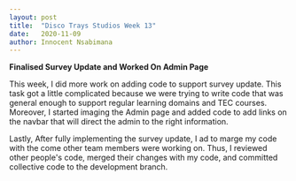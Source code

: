 ```yaml
---
layout: post
title:  "Disco Trays Studios Week 13"
date:   2020-11-09
author: Innocent Nsabimana
---
```



**Finalised Survey Update and Worked On Admin Page**

This week, I did more work on adding code to support survey update. This task got a little complicated because we were trying to write code that was general enough to support regular learning domains and TEC courses. Moreover, I started imaging the Admin page and added code to add links on the navbar that will direct the admin to the right information. 

Lastly, After fully implementing the survey update, I ad to marge my code with the come other team members were working on. Thus, I reviewed other people's code, merged their changes with my code, and committed collective code to the development branch. 







